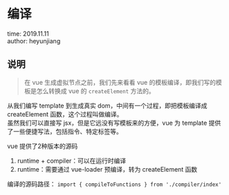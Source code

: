 # 编译

time: 2019.11.11  
author: heyunjiang

## 说明

> 在 vue 生成虚拟节点之前，我们先来看看 vue 的模板编译，即我们写的模板是怎么转换成 vue 的 `createElement` 方法的。

从我们编写 template 到生成真实 dom，中间有一个过程，即把模板编译成 createElement 函数，这个过程叫做编译。  
虽然我们可以直接写 jsx，但是它远没有写模板来的方便，vue 为 template 提供了一些便捷写法，包括指令、特定标签等。

vue 提供了2种版本的源码

1. runtime + compiler：可以在运行时编译
2. runtime：需要通过 vue-loader 预编译，转为 createElement 函数

编译的源码路径： `import { compileToFunctions } from './compiler/index'`
